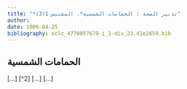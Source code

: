 ```yaml
---
title: "*تدبير الصحة : الحمامات الشمسية*. المقتبس 1(3)"
author: 
date: 1906-04-25
bibliography: oclc_4770057679-i_3-div_23.d1e2659.bib
---
```




##  الحمامات الشمسية 


 [...] [^2]  [...]   [...] 
